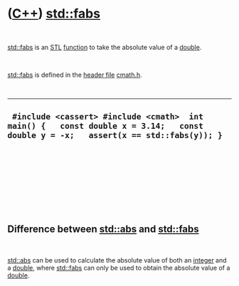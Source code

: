 



 

 

 

 

 

([C++](Cpp.md)) [std::fabs](CppFabs.md)
=========================================

 

[std::fabs](CppFabs.md) is an [STL](CppStl.md)
[function](CppFunction.md) to take the absolute value of a
[double](CppDouble.md).

 

[std::fabs](CppFabs.md) is defined in the [header
file](CppHeaderFile.md) [cmath.h](CppCmathH.md).

 

  -------------------------------------------------------------------------------------------------------------------------------------
  ` #include <cassert> #include <cmath>  int main() {   const double x = 3.14;   const double y = -x;   assert(x == std::fabs(y)); }`
  -------------------------------------------------------------------------------------------------------------------------------------

 

 

 

 

 

Difference between [std::abs](CppAbs.md) and [std::fabs](CppFabs.md)
----------------------------------------------------------------------

 

[std::abs](CppAbs.md) can be used to calculate the absolute value of
both an [integer](CppInt.md) and a [double](CppDouble.md), where
[std::fabs](CppFabs.md) can only be used to obtain the absolute value
of a [double](CppDouble.md).

 

 

 

 

 





 



